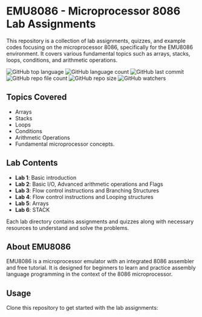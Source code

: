 # EMU8086 - Microprocessor 8086 Lab Assignments

This repository is a collection of lab assignments, quizzes, and example codes focusing on the microprocessor 8086, specifically for the EMU8086 environment. It covers various fundamental topics such as arrays, stacks, loops, conditions, and arithmetic operations.

![GitHub top language](https://img.shields.io/github/languages/top/shihabmuhtasim/Emu8086-Programming?color=f5f5dc)
![GitHub language count](https://img.shields.io/github/languages/count/shihabmuhtasim/Emu8086-Programming?color=f5f5dc)
![GitHub last commit](https://img.shields.io/github/last-commit/shihabmuhtasim/Emu8086-Programming?color=f5f5dc)
![GitHub repo file count](https://img.shields.io/github/directory-file-count/shihabmuhtasim/Emu8086-Programming?color=f5f5dc)
![GitHub repo size](https://img.shields.io/github/repo-size/shihabmuhtasim/Emu8086-Programming?color=f5f5dc)
![GitHub watchers](https://img.shields.io/github/watchers/shihabmuhtasim/Emu8086-Programming?style=social)



## Topics Covered

- Arrays
- Stacks
- Loops
- Conditions
- Arithmetic Operations
- Fundamental microprocessor concepts.

## Lab Contents

- **Lab 1**: Basic introduction
- **Lab 2**: Basic I/O, Advanced arithmetic operations and Flags
- **Lab 3**: Flow control instructions and Branching Structures
- **Lab 4**: Flow control instructions and Looping structures
- **Lab 5**: Arrays
- **Lab 6**: STACK

Each lab directory contains assignments and quizzes along with necessary resources to understand and solve the problems.

## About EMU8086

EMU8086 is a microprocessor emulator with an integrated 8086 assembler and free tutorial. It is designed for beginners to learn and practice assembly language programming in the context of the 8086 microprocessor.

## Usage

Clone this repository to get started with the lab assignments:

